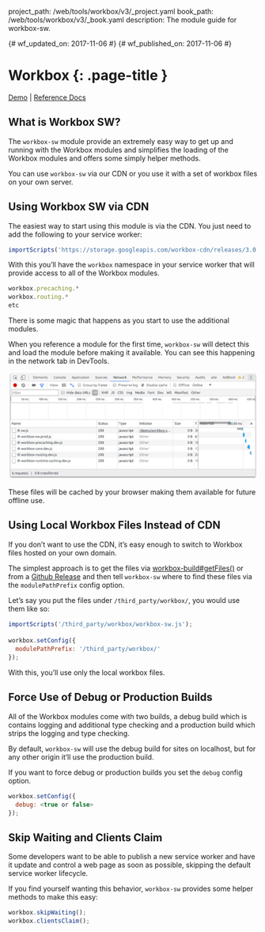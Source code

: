 project_path: /web/tools/workbox/v3/_project.yaml
book_path: /web/tools/workbox/v3/_book.yaml
description: The module guide for workbox-sw.

{# wf_updated_on: 2017-11-06 #}
{# wf_published_on: 2017-11-06 #}

# Workbox {: .page-title }

[Demo](https://workbox-demos.firebaseapp.com/demo/workbox-sw/) | [Reference Docs](http://localhost:8080/web/tools/workbox/v3/reference-docs/latest/workbox)

## What is Workbox SW?

The `workbox-sw` module provide an extremely easy way to get up and running with the Workbox modules and simplifies the loading of the Workbox modules and offers some simply helper methods.

You can use `workbox-sw` via our CDN or you use it with a set of workbox files on your own server.

## Using Workbox SW via CDN

The easiest way to start using this module is via the CDN. You just need to add the following to your service worker:

```javascript
importScripts('https://storage.googleapis.com/workbox-cdn/releases/3.0.0-alpha.28/workbox-sw.prod.js');
```

With this you’ll have the `workbox` namespace in your service worker that will provide access to all of the Workbox modules.

```javascript
workbox.precaching.*
workbox.routing.*
etc
```

There is some magic that happens as you  start to use the additional modules.

When you reference a module for the first time, `workbox-sw` will detect this and load the module before making it available. You can see this happening in the network tab in DevTools.

![Workbox Libraries Loading in DevTools](../images/modules/workbox-sw/workbox-sw-loading.png)

These files will be cached by your browser making them available for future offline use.

## Using Local Workbox Files Instead of CDN

If you don’t want to use the CDN, it’s easy enough to switch to Workbox files hosted on your own domain.

The simplest approach is to get the files via [workbox-build#getFiles()]() or from a [Github Release](https://github.com/GoogleChrome/workbox/releases) and then tell `workbox-sw` where to find these files via the `modulePathPrefix` config option.

Let’s say you put the files under `/third_party/workbox/`, you would use them like so:

```javascript
importScripts('/third_party/workbox/workbox-sw.js');

workbox.setConfig({
  modulePathPrefix: '/third_party/workbox/'
});
```

With this, you’ll use only the local workbox files.

## Force Use of Debug or Production Builds

All of the Workbox modules come with two builds, a debug build which is contains logging and additional type checking and a production build which strips the logging and type checking.

By default, `workbox-sw` will use the debug build for sites on localhost, but for any other origin it’ll use the production build.

If you want to force debug or production builds you set the `debug` config option.

```javascript
workbox.setConfig({
  debug: <true or false>
});
```

## Skip Waiting and Clients Claim

Some developers want to be able to publish a new service worker and have it update and control a web page as soon as possible, skipping the default service worker lifecycle.

If you find yourself wanting this behavior, `workbox-sw` provides some helper methods to make this easy:

```javascript
workbox.skipWaiting();
workbox.clientsClaim();
```
